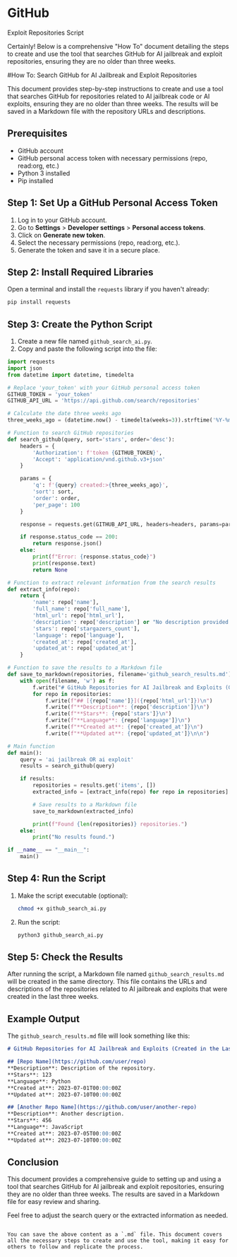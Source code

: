 # GitHub

Exploit Repositories Script

Certainly! Below is a comprehensive "How To" document detailing the steps to create and use the tool that searches GitHub for AI jailbreak and exploit repositories, ensuring they are no older than three weeks.


#How To: Search GitHub for AI Jailbreak and Exploit Repositories

This document provides step-by-step instructions to create and use a tool that searches GitHub for repositories related to AI jailbreak code or AI exploits, ensuring they are no older than three weeks. The results will be saved in a Markdown file with the repository URLs and descriptions.

## Prerequisites

- GitHub account
- GitHub personal access token with necessary permissions (repo, read:org, etc.)
- Python 3 installed
- Pip installed

## Step 1: Set Up a GitHub Personal Access Token

1. Log in to your GitHub account.
2. Go to **Settings** > **Developer settings** > **Personal access tokens**.
3. Click on **Generate new token**.
4. Select the necessary permissions (repo, read:org, etc.).
5. Generate the token and save it in a secure place.

## Step 2: Install Required Libraries

Open a terminal and install the `requests` library if you haven't already:

```bash
pip install requests
```

## Step 3: Create the Python Script

1. Create a new file named `github_search_ai.py`.
2. Copy and paste the following script into the file:

```python
import requests
import json
from datetime import datetime, timedelta

# Replace 'your_token' with your GitHub personal access token
GITHUB_TOKEN = 'your_token'
GITHUB_API_URL = 'https://api.github.com/search/repositories'

# Calculate the date three weeks ago
three_weeks_ago = (datetime.now() - timedelta(weeks=3)).strftime('%Y-%m-%d')

# Function to search GitHub repositories
def search_github(query, sort='stars', order='desc'):
    headers = {
        'Authorization': f'token {GITHUB_TOKEN}',
        'Accept': 'application/vnd.github.v3+json'
    }

    params = {
        'q': f'{query} created:>{three_weeks_ago}',
        'sort': sort,
        'order': order,
        'per_page': 100
    }

    response = requests.get(GITHUB_API_URL, headers=headers, params=params)

    if response.status_code == 200:
        return response.json()
    else:
        print(f"Error: {response.status_code}")
        print(response.text)
        return None

# Function to extract relevant information from the search results
def extract_info(repo):
    return {
        'name': repo['name'],
        'full_name': repo['full_name'],
        'html_url': repo['html_url'],
        'description': repo['description'] or "No description provided.",
        'stars': repo['stargazers_count'],
        'language': repo['language'],
        'created_at': repo['created_at'],
        'updated_at': repo['updated_at']
    }

# Function to save the results to a Markdown file
def save_to_markdown(repositories, filename='github_search_results.md'):
    with open(filename, 'w') as f:
        f.write("# GitHub Repositories for AI Jailbreak and Exploits (Created in the Last 3 Weeks)\n\n")
        for repo in repositories:
            f.write(f"## [{repo['name']}]({repo['html_url']})\n")
            f.write(f"**Description**: {repo['description']}\n")
            f.write(f"**Stars**: {repo['stars']}\n")
            f.write(f"**Language**: {repo['language']}\n")
            f.write(f"**Created at**: {repo['created_at']}\n")
            f.write(f"**Updated at**: {repo['updated_at']}\n\n")

# Main function
def main():
    query = 'ai jailbreak OR ai exploit'
    results = search_github(query)

    if results:
        repositories = results.get('items', [])
        extracted_info = [extract_info(repo) for repo in repositories]

        # Save results to a Markdown file
        save_to_markdown(extracted_info)

        print(f"Found {len(repositories)} repositories.")
    else:
        print("No results found.")

if __name__ == "__main__":
    main()
```

## Step 4: Run the Script

1. Make the script executable (optional):
    ```bash
    chmod +x github_search_ai.py
    ```

2. Run the script:
    ```bash
    python3 github_search_ai.py
    ```

## Step 5: Check the Results

After running the script, a Markdown file named `github_search_results.md` will be created in the same directory. This file contains the URLs and descriptions of the repositories related to AI jailbreak and exploits that were created in the last three weeks.

## Example Output

The `github_search_results.md` file will look something like this:

```markdown
# GitHub Repositories for AI Jailbreak and Exploits (Created in the Last 3 Weeks)

## [Repo Name](https://github.com/user/repo)
**Description**: Description of the repository.
**Stars**: 123
**Language**: Python
**Created at**: 2023-07-01T00:00:00Z
**Updated at**: 2023-07-10T00:00:00Z

## [Another Repo Name](https://github.com/user/another-repo)
**Description**: Another description.
**Stars**: 456
**Language**: JavaScript
**Created at**: 2023-07-05T00:00:00Z
**Updated at**: 2023-07-10T00:00:00Z
```

## Conclusion

This document provides a comprehensive guide to setting up and using a tool that searches GitHub for AI jailbreak and exploit repositories, ensuring they are no older than three weeks. The results are saved in a Markdown file for easy review and sharing.

Feel free to adjust the search query or the extracted information as needed.
```

You can save the above content as a `.md` file. This document covers all the necessary steps to create and use the tool, making it easy for others to follow and replicate the process.